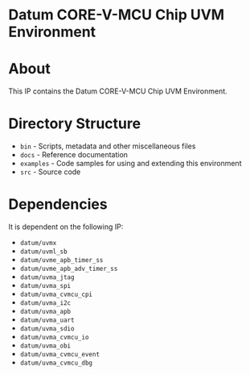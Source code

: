 # Datum CORE-V-MCU Chip UVM Environment


# About
This IP contains the Datum CORE-V-MCU Chip UVM Environment.

# Directory Structure
* `bin` - Scripts, metadata and other miscellaneous files
* `docs` - Reference documentation
* `examples` - Code samples for using and extending this environment
* `src` - Source code


# Dependencies
It is dependent on the following IP:

* `datum/uvmx`
* `datum/uvml_sb`
* `datum/uvme_apb_timer_ss`
* `datum/uvme_apb_adv_timer_ss`
* `datum/uvma_jtag`
* `datum/uvma_spi`
* `datum/uvma_cvmcu_cpi`
* `datum/uvma_i2c`
* `datum/uvma_apb`
* `datum/uvma_uart`
* `datum/uvma_sdio`
* `datum/uvma_cvmcu_io`
* `datum/uvma_obi`
* `datum/uvma_cvmcu_event`
* `datum/uvma_cvmcu_dbg`
